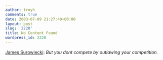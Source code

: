 ```yaml
---
author: troyh
comments: true
date: 2003-07-09 21:27:40+00:00
layout: post
slug: '2220'
title: No Content Found
wordpress_id: 2220
---
```


[James Surowiecki](http://www.newyorker.com/talk/content/?030714ta_talk_surowiecki): _But you dont compete by outlawing your competition._
